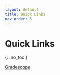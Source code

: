 ```yaml
---
layout: default
title: Quick Links
nav_order: 5 
---
```


# Quick Links
{: .no_toc }

[Gradescope](https://www.gradescope.com/courses/412760)